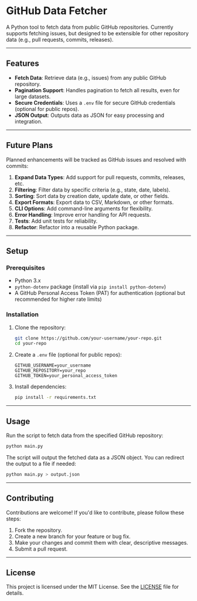 # GitHub Data Fetcher

A Python tool to fetch data from public GitHub repositories. Currently supports fetching issues, but designed to be extensible for other repository data (e.g., pull requests, commits, releases).

---

## Features

- **Fetch Data**: Retrieve data (e.g., issues) from any public GitHub repository.
- **Pagination Support**: Handles pagination to fetch all results, even for large datasets.
- **Secure Credentials**: Uses a `.env` file for secure GitHub credentials (optional for public repos).
- **JSON Output**: Outputs data as JSON for easy processing and integration.

---

## Future Plans

Planned enhancements will be tracked as GitHub issues and resolved with commits:

1. **Expand Data Types**: Add support for pull requests, commits, releases, etc.
2. **Filtering**: Filter data by specific criteria (e.g., state, date, labels).
3. **Sorting**: Sort data by creation date, update date, or other fields.
4. **Export Formats**: Export data to CSV, Markdown, or other formats.
5. **CLI Options**: Add command-line arguments for flexibility.
6. **Error Handling**: Improve error handling for API requests.
7. **Tests**: Add unit tests for reliability.
8. **Refactor**: Refactor into a reusable Python package.

---

## Setup

### Prerequisites

- Python 3.x
- `python-dotenv` package (install via `pip install python-dotenv`)
- A GitHub Personal Access Token (PAT) for authentication (optional but recommended for higher rate limits)

### Installation

1. Clone the repository:

   ```bash
   git clone https://github.com/your-username/your-repo.git
   cd your-repo
   ```

2. Create a `.env` file (optional for public repos):

   ```plaintext
   GITHUB_USERNAME=your_username
   GITHUB_REPOSITORY=your_repo
   GITHUB_TOKEN=your_personal_access_token
   ```

3. Install dependencies:

   ```bash
   pip install -r requirements.txt
   ```

---

## Usage

Run the script to fetch data from the specified GitHub repository:

```bash
python main.py
```

The script will output the fetched data as a JSON object. You can redirect the output to a file if needed:

```bash
python main.py > output.json
```

---

## Contributing

Contributions are welcome! If you'd like to contribute, please follow these steps:

1. Fork the repository.
2. Create a new branch for your feature or bug fix.
3. Make your changes and commit them with clear, descriptive messages.
4. Submit a pull request.

---

## License

This project is licensed under the MIT License. See the [LICENSE](LICENSE) file for details.
